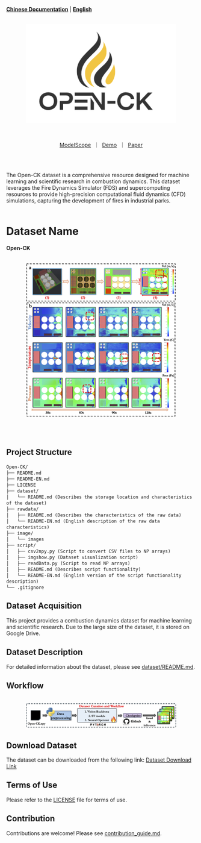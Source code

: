 [**Chinese Documentation**](README.md) | [**English**](README-EN.md)

<p align="center">
    <br>
    <img src="image/tag2.png" width="400" />
    <br>
<p>
<br>

<p align="center">
        <a href="https://www.modelscope.cn/">ModelScope</a>&nbsp ｜ &nbsp<a href="https://www.baidu.com">Demo</a>&nbsp ｜ &nbsp<a href="https://www.baidu.com">Paper</a>
</p>
<br><br>

The Open-CK dataset is a comprehensive resource designed for machine learning and scientific research in combustion dynamics. This dataset leverages the Fire Dynamics Simulator (FDS) and supercomputing resources to provide high-precision computational fluid dynamics (CFD) simulations, capturing the development of fires in industrial parks.
<br><br>
# Dataset Name
__Open-CK__
<p align="center">
    <br>
    <img src="image/Fire_bench.png" width="400" />
    <br>
<p>

<br><br>

## Project Structure
```
Open-CK/
├── README.md
├── README-EN.md
├── LICENSE
├── dataset/
│   └── README.md (Describes the storage location and characteristics of the dataset)
├── rawdata/
│   ├── README.md (Describes the characteristics of the raw data)
│   └── README-EN.md (English description of the raw data characteristics)
├── image/
│   └── images
├── script/
│   ├── csv2npy.py (Script to convert CSV files to NP arrays)
│   ├── imgshow.py (Dataset visualization script)
│   ├── readData.py (Script to read NP arrays)
│   ├── README.md (Describes script functionality)
│   └── README-EN.md (English version of the script functionality description)
└── .gitignore
```

## Dataset Acquisition
This project provides a combustion dynamics dataset for machine learning and scientific research. Due to the large size of the dataset, it is stored on Google Drive.

## Dataset Description
For detailed information about the dataset, please see [dataset/README.md](./dataset/README.md).

## Workflow
<p align="center">
    <br>
    <img src="image/workflow.png" width="400" />
    <br>
<p>

## Download Dataset
The dataset can be downloaded from the following link:
[Dataset Download Link](https://drive.google.com/drive/folders/1kd6z_HsaO_YHdOMjFVp59SORWlGwL3Jb?usp=sharing)

## Terms of Use
Please refer to the [LICENSE](./LICENSE) file for terms of use.

## Contribution
Contributions are welcome! Please see [contribution_guide.md](./documentation/contribution_guide.md).